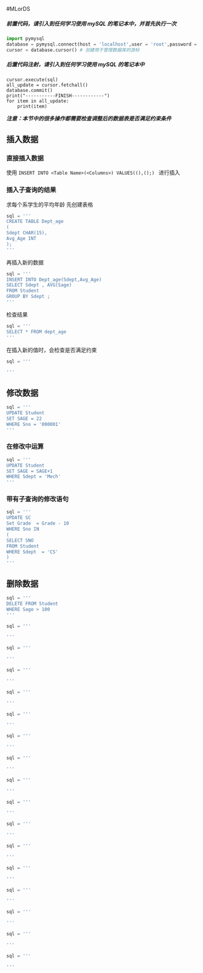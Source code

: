 #MLorDS 

##### 前置代码，请引入到任何学习使用 mySQL 的笔记本中，并首先执行一次
```python 
import pymysql
database = pymysql.connect(host = 'localhost',user = 'root',password = '030329',database = "test_db")
cursor = database.cursor() # 创建用于管理数据库的游标

```

##### 后置代码注射，请引入到任何学习使用 mySQL 的笔记本中
```python{post}
cursor.execute(sql)
all_update = cursor.fetchall()
database.commit()
print("-----------FINISH------------")
for item in all_update:
	print(item)
```

***注意：本节中的很多操作都需要检查调整后的数据表是否满足约束条件***  


## 插入数据
### 直接插入数据
使用 `INSERT INTO <Table Name>(<Columns>) VALUES((),();) ` 进行插入

### 插入子查询的结果

求每个系学生的平均年龄
先创建表格
```python
sql = '''
CREATE TABLE Dept_age
(
Sdept CHAR(15),
Avg_Age INT
);
'''
```

再插入新的数据
```python
sql = '''
INSERT INTO Dept_age(Sdept,Avg_Age)
SELECT Sdept , AVG(Sage)
FROM Student 
GROUP BY Sdept ;
'''
```

检查结果
```python
sql = '''
SELECT * FROM dept_age
'''
```
在插入新的值时，会检查是否满足约束


```python
sql = '''

'''
```

## 修改数据


```python
sql = '''
UPDATE Student 
SET SAGE = 22
WHERE Sno = '000001'
'''
```

### 在修改中运算

```python
sql = '''
UPDATE Student 
SET SAGE = SAGE+1
WHERE Sdept = 'Mech'
'''
```

### 带有子查询的修改语句

```python
sql = '''
UPDATE SC 
Set Grade  = Grade - 10
WHERE Sno IN 
(
SELECT SNO 
FROM Student
WHERE Sdept  = 'CS'
)
'''
```

## 删除数据

```python
sql = '''
DELETE FROM Student
WHERE Sage > 100
'''
```


```python
sql = '''

'''
```



```python
sql = '''

'''
```



```python
sql = '''

'''
```



```python
sql = '''

'''
```



```python
sql = '''

'''
```



```python
sql = '''

'''
```



```python
sql = '''

'''
```



```python
sql = '''

'''
```



```python
sql = '''

'''
```



```python
sql = '''

'''
```



```python
sql = '''

'''
```



```python
sql = '''

'''
```



```python
sql = '''

'''
```



```python
sql = '''

'''
```


```python
sql = '''

'''
```


```python
sql = '''

'''
```